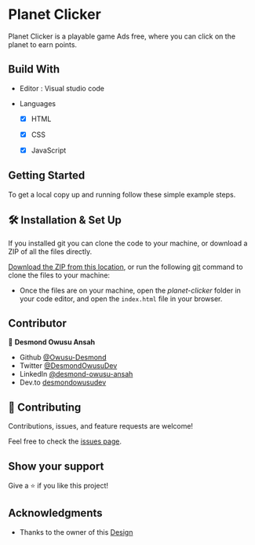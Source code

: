 # Planet Clicker

Planet Clicker is a playable game Ads free, where you can click on the planet to earn points.

## Build With

- Editor : Visual studio code

- Languages
  - [x] HTML
  - [x] CSS
  - [x] JavaScript


## Getting Started

To get a local copy up and running follow these simple example steps.

## 🛠 Installation & Set Up

If you installed git you can clone the code to your machine, or download a ZIP of all the files directly.

[Download the ZIP from this location](https://github.com/Owusu-Desmond/planet-clicker/archive/refs/heads/main.zip), or run the following [git](https://git-scm.com/downloads) command to clone the files to your machine:

- Once the files are on your machine, open the _planet-clicker_ folder in your code editor, and open the `index.html` file in your browser.

## Contributor

👤 **Desmond Owusu Ansah**

- Github [@Owusu-Desmond](https://github.com/Owusu-Desmond)
- Twitter [@DesmondOwusuDev](https://twitter.com/DesmondOwusuDev)
- LinkedIn [@desmond-owusu-ansah](https://www.linkedin.com/in/desmond-owusu-ansah-09274a223/)
- Dev.to [desmondowusudev](https://dev.to/desmondowusudev)

## 🤝 Contributing

Contributions, issues, and feature requests are welcome!

Feel free to check the [issues page](https://github.com/Owusu-Desmond/planet-clicker/issues).

## Show your support

Give a ⭐️ if you like this project!

## Acknowledgments

- Thanks to the owner of this [Design](https://www.figma.com/file/6TYAyRkxTcGfMeBtepfB43/PlanetClicker?node-id=23%3A1850&t=BPKgHCXM2TLEeIUK-0)

